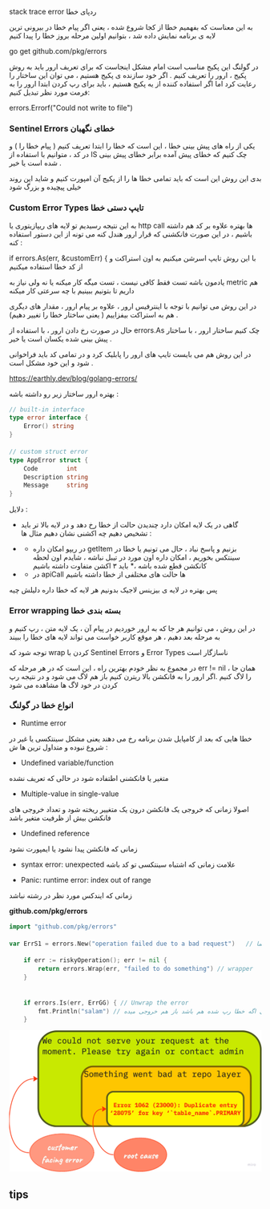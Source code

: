 

stack trace error   ردپای خطا

به این معناست که بفهمیم خطا از کجا شروع شده ، یعنی اگر پیام خطا در بیرونی ترین لایه ی برنامه نمایش داده شد ، بتوانیم اولین مرحله بروز خطا را پیدا کنیم

go get github.com/pkg/errors

در گولنگ این پکیج مناسب است امام مشکل اینجاست که برای تعریف ارور باید به روش پکیج ، ارور را تعریف کنیم . اگر خود سازنده ی پکیج هستیم ، می توان این ساختار را رعایت کرد اما اگر استفاده کننده از یه پکیج هستیم ، باید برای رپ کردن ابتدا ارور را به فرمت مورد نظر تبدیل کنیم: 

errors.Errorf("Could not write to file")




### Sentinel Errors خطای نگهبان

یکی از راه های پیش بینی خطا ، این است که خطا را ابتدا تعریف کنیم ( پیام خطا را ) و در کد ، متوانیم با استفاده از IS چک کنیم که خطای پیش آمده برابر خطای پیش بینی شده است یا خیر .

بدی این روش این است که باید تمامی خطا ها را از پکیج آن امپورت کنیم و شاید این روند خیلی پیچیده و بزرگ شود

### Custom Error Types تایپ دستی خطا

به این نتیجه رسیدیم تو لایه های ریپازیتوری یا http call ها بهتره علاوه بر کد هم داشته باشیم ، در این صورت فانکشنی که قرار ارور هندل کنه می تونه از این دستور استفاده کنه :

if errors.As(err, &customErr) {
با این روش تایپ اسرشن میکنیم به اون استراکت و از کد خطا استفاده میکنیم


یادمون باشه تست فقط کافی نیست ، تست میگه کار میکنه یا نه ولی نیاز به metric هم داریم تا بتونیم ببینیم با چه سرعتی کار میکنه



در این روش می توانیم با توجه با اینترفیس ارور ، علاوه بر پیام ارور ، مقدار های دیگری هم به استراکت بیفزاییم ( یعنی ساختار خطا را تغییر دهیم) . 

حال در صورت رخ دادن ارور ، با استفاده از errors.As چک کنیم ساختار ارور ، با ساختار پیش بینی شده یکسان است یا خیر .

در این روش هم می بایست تایپ های ارور را پابلیک کرد و در تمامی کد باید فراخوانی شود و این خود مشکل است .

https://earthly.dev/blog/golang-errors/


بهتره ارور ساختار زیر رو داشته باشه :

```go
// built-in interface
type error interface {
	Error() string
}

// custom struct error
type AppError struct {  
	Code        int  
	Description string  
	Message     string  
}  
```

دلایل :

+ گاهی در یک لایه امکان دارد چندیدن حالت از خطا رخ دهد و در لایه بالا تر باید تشخیص دهیم چه اکشنی نشان دهیم مثال ها :

+ +  در ریپو امکان داره getItem  بزنیم و پاسخ نیاد ، حال می تونیم یا خطا در سینتکس بخوریم ، امکان داره اون مورد در تیبل نباشه ، شایدم اون لحظه کانکشن قطع شده باشه ،* باید ۳ اکشن متفاوت داشته باشیم

+ + در apiCall ها حالت های مختلفی از خطا داشته باشیم

پس بهتره در لایه ی بیزینس لاجیک بدونیم هر لایه که خطا داره دلیلش چیه



### Error wrapping بسته بندی خطا

در این روش ، می توانیم هر جا که به ارور خوردیم در پیام آن ، یک لایه متن ، رپ کنیم و به مرحله بعد دهیم ، هر موقع کاربر خواست می تواند لایه های خطا را ببیند 

توجه شود که wrap کردن با Sentinel Errors و Error Types ناسازگار است  

در مجموع به نظر خودم بهترین راه ، این است که در هر مرحله که err != nil  ، همان جا را لاگ کنیم .اگر ارور را به فانکشن بالا ریترن کنیم باز هم لاگ می شود و در نتیجه رپ کردن در خود لاگ ها مشاهده می شود


### انواع خطا در گولنگ

+ Runtime error 

خطا هایی که بعد از کامپایل شدن برنامه رخ می دهند یعنی مشکل سینتکسی یا غیر در شروع نبوده و متداول ترین ها ش : 

+ Undefined variable/function

متغیر یا فانکشنی اطتفاده شود در حالی که تعریف نشده

+ Multiple-value  in single-value 

اصولا زمانی که خروجی یک فانکشن درون یک متغییر ریخته شود و تعداد خروجی های فانکشن بیش از ظرفیت متغیر باشد

+ Undefined reference

زمانی که فانکشن پیدا نشود یا ایمپورت نشود

+ syntax error: unexpected علامت
زمانی که اشتباه سینتکسی تو کد باشه

+ Panic: runtime error: index out of range

زمانی که ایندکس مورد نظر در رشته نباشد


**github.com/pkg/errors**

```go
import "github.com/pkg/errors"

var ErrS1 = errors.New("operation failed due to a bad request")   // باید اول اسم حتما Err باشه
 
 	if err := riskyOperation(); err != nil {
		return errors.Wrap(err, "failed to do something") // wrapper
	}


    if errors.Is(err, ErrGG) { // Unwrap the error 
        fmt.Println("salam") // حتی اگه خطا رپ شده هم باشد باز هم خروجی میده
    }

```

![Description of the image](https://github.com/seyedmo30/Tips/blob/main/static/1_CcZQx10nlxPi2YD3x5fUpg.png)

## tips

### 

